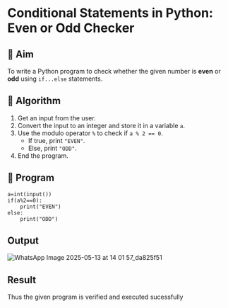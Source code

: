 # Conditional Statements in Python: Even or Odd Checker

## 🎯 Aim
To write a Python program to check whether the given number is **even** or **odd** using `if...else` statements.

## 🧠 Algorithm
1. Get an input from the user.
2. Convert the input to an integer and store it in a variable `a`.
3. Use the modulo operator `%` to check if `a % 2 == 0`.
   - If true, print `"EVEN"`.
   - Else, print `"ODD"`.
4. End the program.

## 🧾 Program
```
a=int(input())
if(a%2==0):
    print("EVEN")
else:
    print("ODD")
```
## Output
![WhatsApp Image 2025-05-13 at 14 01 57_da825f51](https://github.com/user-attachments/assets/1ff2359d-3c62-4d09-adfb-ab6af55a3906)
## Result
Thus the given program is verified and executed sucessfully

